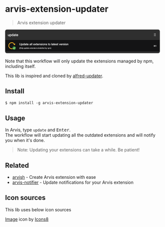 # arvis-extension-updater

> Arvis extension updater

![](./demo.png)

Note that this workflow will only update the extensions managed by npm, including itself.

This lib is inspired and cloned by [alfred-updater](https://github.com/SamVerschueren/alfred-updater).

## Install

```
$ npm install -g arvis-extension-updater
```

## Usage

In Arvis, type `update` and <kbd>Enter</kbd>.<br>
The workflow will start updating all the outdated extensions and will notify you when it's done.

> Note: Updating your extensions can take a while. Be patient!

## Related

- [arvish](https://github.com/sindresorhus/alfy) - Create Arvis extension with ease
- [arvis-notifier](https://github.com/samverschueren/arvis-notifier) - Update notifications for your Arvis extension

## Icon sources

This lib uses below icon sources

<a target="_blank" href="https://icons8.com">Image</a> icon by <a target="_blank" href="https://icons8.com">Icons8</a>
